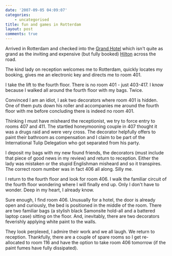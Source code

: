 ```yaml
---
date: '2007-09-05 04:09:07'
categories:
    - uncategorised
title: fun and games in Rotterdam
layout: post
comments: true
---
```


Arrived in Rotterdam and checked into the [Grand
Hotel](http://www.nbrightside.com/blog/2007/09/04/fear-and-trepidation/)
which isn't quite as grand as the inviting and expensive (but fully
booked)
[Hilton](http://www1.hilton.com/en_US/hi/hotel/RTMHITW-Hilton-Rotterdam-hotel/index.do)
across the road.

The kind lady on reception welcomes me to Rotterdam, quickly locates my
booking, gives me an electronic key and directs me to room 401.

I take the lift to the fourth floor. There is no room 401 - just
403-417. I know because I walked all around the fourth floor with my
bags. Twice.

Convinced I am an idiot, I ask two decorators where room 401 is hidden.
One of them puts down his roller and accompanies me around the fourth
floor with me before concluding there is indeed no room 401.

Thinking I must have misheard the receptionist, we try to force entry to
rooms 407 and 411. The startled honeymooning couple in 407 thought it
was a drugs raid and were very cross. The decorator helpfully offers to
paint their bathroom as compensation and I claim to be part of the
International Tulip Delegation who got separated from his party.

I deposit my bags with my new found friends, the decorators (must
include that piece of good news in my review) and return to reception.
Either the lady was mistaken or the stupid Englishman misheard and so it
transpires. The correct room number was in fact 406 all along. Silly me.

I return to the fourth floor and look for room 406. I walk the familiar
circuit of the fourth floor wondering where I will finally end up. Only
I don't have to wonder. Deep in my heart, I already know.

Sure enough, I find room 406. Unusually for a hotel, the door is already
open and curiously, the bed is positioned in the middle of the room.
There are two familiar bags (a stylish black Samonsite hold-all and a
battered laptop case) sitting on the floor. And, inevitably, there are
two decorators feverishly applying white paint to the walls.

They look perplexed, I admire their work and we all laugh. We return to
reception. Thankfully, there are a couple of spare rooms so I get
re-allocated to room 116 and have the option to take room 406 tomorrow
(if the paint fumes have fully dissipated).
